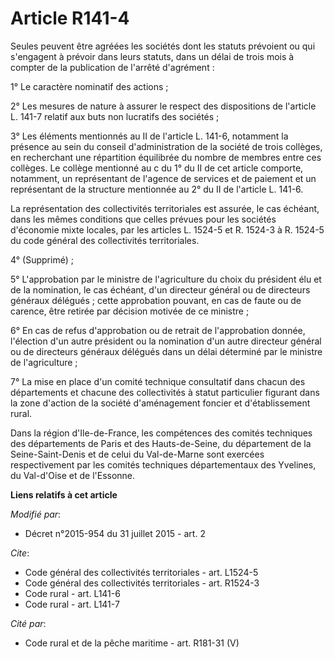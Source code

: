 # Article R141-4

Seules peuvent être agréées les sociétés dont les statuts prévoient ou qui s'engagent à prévoir dans leurs statuts, dans un
délai de trois mois à compter de la publication de l'arrêté d'agrément : 

1° Le caractère nominatif des actions ; 

2° Les mesures de nature à assurer le respect des dispositions de l'article L. 141-7 relatif aux buts non lucratifs des
sociétés ; 

3° Les éléments mentionnés au II de l'article L. 141-6, notamment la présence au sein du conseil d'administration de la
société de trois collèges, en recherchant une répartition équilibrée du nombre de membres entre ces collèges. Le collège
mentionné au c du 1° du II de cet article comporte, notamment, un représentant de l'agence de services et de paiement et un
représentant de la structure mentionnée au 2° du II de l'article L. 141-6. 

La représentation des collectivités territoriales est assurée, le cas échéant, dans les mêmes conditions que celles prévues
pour les sociétés d'économie mixte locales, par les articles L. 1524-5 et R. 1524-3 à R. 1524-5 du code général des
collectivités territoriales. 

4° (Supprimé) ; 

5° L'approbation par le ministre de l'agriculture du choix du président élu et de la nomination, le cas échéant, d'un
directeur général ou de directeurs généraux délégués ; cette approbation pouvant, en cas de faute ou de carence, être retirée
par décision motivée de ce ministre ; 

6° En cas de refus d'approbation ou de retrait de l'approbation donnée, l'élection d'un autre président ou la nomination d'un
autre directeur général ou de directeurs généraux délégués dans un délai déterminé par le ministre de l'agriculture ; 

7° La mise en place d'un comité technique consultatif dans chacun des départements et chacune des collectivités à statut
particulier figurant dans la zone d'action de la société d'aménagement foncier et d'établissement rural. 

Dans la région d'Ile-de-France, les compétences des comités techniques des départements de Paris et des Hauts-de-Seine, du
département de la Seine-Saint-Denis et de celui du Val-de-Marne sont exercées respectivement par les comités techniques
départementaux des Yvelines, du Val-d'Oise et de l'Essonne.

**Liens relatifs à cet article**

_Modifié par_:

  - Décret n°2015-954 du 31 juillet 2015 - art. 2

_Cite_:

  - Code général des collectivités territoriales - art. L1524-5
  - Code général des collectivités territoriales - art. R1524-3
  - Code rural - art. L141-6
  - Code rural - art. L141-7

_Cité par_:

  - Code rural et de la pêche maritime - art. R181-31 (V)
